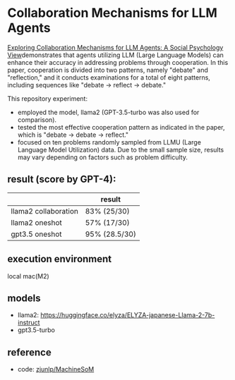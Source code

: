 # Collaboration Mechanisms for LLM Agents
[Exploring Collaboration Mechanisms for LLM Agents: A Social Psychology View](https://arxiv.org/abs/2310.02124)demonstrates that agents utilizing LLM (Large Language Models) can enhance their accuracy in addressing problems through cooperation. In this paper, cooperation is divided into two patterns, namely "debate" and "reflection," and it conducts examinations for a total of eight patterns, including sequences like "debate -> reflect -> debate."

This repository experiment:
- employed the model, llama2 (GPT-3.5-turbo was also used for comparison).
- tested the most effective cooperation pattern as indicated in the paper, which is "debate -> debate -> reflect."
- focused on ten problems randomly sampled from LLMU (Large Language Model Utilization) data. Due to the small sample size, results may vary depending on factors such as problem difficulty.

## result (score by GPT-4):
|      |  result  |
| ---- | ---- |
|  llama2 collaboration  | 83% (25/30)    |
|  llama2 oneshot  | 57% (17/30)    |
|  gpt3.5 oneshot  | 95% (28.5/30)    |


## execution environment
local mac(M2)

## models
- llama2: https://huggingface.co/elyza/ELYZA-japanese-Llama-2-7b-instruct
- gpt3.5-turbo

## reference
- code: [zjunlp/MachineSoM](https://github.com/zjunlp/MachineSoM)
